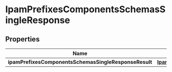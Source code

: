 # IpamPrefixesComponentsSchemasSingleResponse

## Properties
Name | Type | Description | Notes
------------ | ------------- | ------------- | -------------
**ipamPrefixesComponentsSchemasSingleResponseResult** | [**IpamPrefixes**](IpamPrefixes.md) |  |  [optional]
